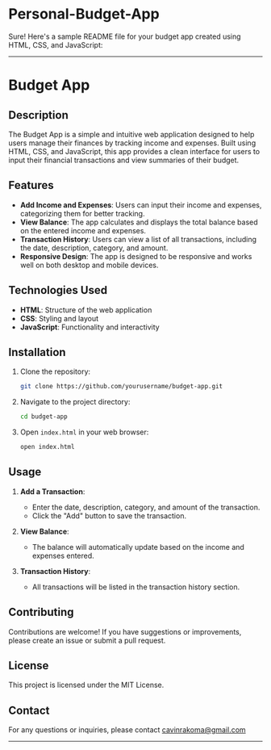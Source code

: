 # Personal-Budget-App

Sure! Here's a sample README file for your budget app created using HTML, CSS, and JavaScript:

---

# Budget App

## Description

The Budget App is a simple and intuitive web application designed to help users manage their finances by tracking income and expenses. Built using HTML, CSS, and JavaScript, this app provides a clean interface for users to input their financial transactions and view summaries of their budget.

## Features

- **Add Income and Expenses**: Users can input their income and expenses, categorizing them for better tracking.
- **View Balance**: The app calculates and displays the total balance based on the entered income and expenses.
- **Transaction History**: Users can view a list of all transactions, including the date, description, category, and amount.
- **Responsive Design**: The app is designed to be responsive and works well on both desktop and mobile devices.

## Technologies Used

- **HTML**: Structure of the web application
- **CSS**: Styling and layout
- **JavaScript**: Functionality and interactivity

## Installation

1. Clone the repository:
    ```bash
    git clone https://github.com/yourusername/budget-app.git
    ```

2. Navigate to the project directory:
    ```bash
    cd budget-app
    ```

3. Open `index.html` in your web browser:
    ```bash
    open index.html
    ```

## Usage

1. **Add a Transaction**:
   - Enter the date, description, category, and amount of the transaction.
   - Click the "Add" button to save the transaction.

2. **View Balance**:
   - The balance will automatically update based on the income and expenses entered.

3. **Transaction History**:
   - All transactions will be listed in the transaction history section.


## Contributing

Contributions are welcome! If you have suggestions or improvements, please create an issue or submit a pull request.

## License

This project is licensed under the MIT License.

## Contact

For any questions or inquiries, please contact cavinrakoma@gmail.com

---

